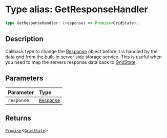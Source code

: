 # Type alias: GetResponseHandler

```ts
type GetResponseHandler: (response) => Promise<GridState>;
```

## Description

Callback type to change the [Response](https://developer.mozilla.org/docs/Web/API/Response)
object before it is handled by the data grid from the built-in server side storage service.
This is useful when you need to map the servers response data back to [GridState](../interfaces/GridState.md).

## Parameters

| Parameter | Type |
| :------ | :------ |
| `response` | [`Response`]( https://developer.mozilla.org/docs/Web/API/Response ) |

## Returns

[`Promise`](https://developer.mozilla.org/docs/Web/JavaScript/Reference/Global_Objects/Promise)\<[`GridState`](../interfaces/GridState.md)\>
